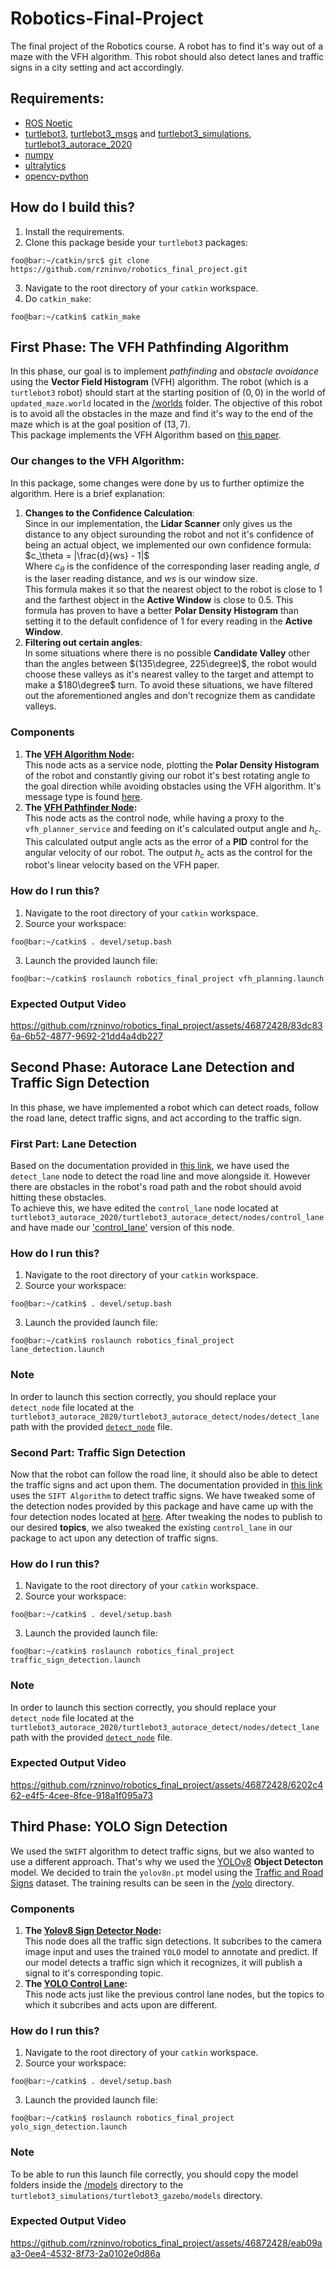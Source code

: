 # Robotics-Final-Project
The final project of the Robotics course. A robot has to find it's way out of a maze with the VFH algorithm. This robot should also detect lanes and traffic signs in a city setting and act accordingly.

## Requirements:
- [ROS Noetic](http://wiki.ros.org/noetic)
- [turtlebot3](https://github.com/ROBOTIS-GIT/turtlebot3), [turtlebot3_msgs](https://github.com/ROBOTIS-GIT/turtlebot3_msgs) and [turtlebot3_simulations](https://github.com/ROBOTIS-GIT/turtlebot3_simulations), [turtlebot3_autorace_2020](https://github.com/ROBOTIS-GIT/turtlebot3_autorace_2020.git)
- [numpy](https://numpy.org/)
- [ultralytics](https://docs.ultralytics.com/)
- [opencv-python](https://pypi.org/project/opencv-python/)

## How do I build this?
1. Install the requirements.
2. Clone this package beside your `turtlebot3` packages:   
```console
foo@bar:~/catkin/src$ git clone https://github.com/rzninvo/robotics_final_project.git
```
3. Navigate to the root directory of your `catkin` workspace.
4. Do `catkin_make`:   
```console
foo@bar:~/catkin$ catkin_make
```

## First Phase: The VFH Pathfinding Algorithm
In this phase, our goal is to implement *pathfinding* and *obstacle avoidance* using the **Vector Field Histogram** (VFH) algorithm. The robot (which is a `turtlebot3` robot) should start at the starting position of $(0, 0)$ in the world of `updated_maze.world` located in the [/worlds](https://github.com/rzninvo/robotics_final_project/tree/main/worlds) folder. The objective of this robot is to avoid all the obstacles in the maze and find it's way to the end of the maze which is at the goal position of $(13, 7)$.   
This package implements the VFH Algorithm based on [this paper](http://www-personal.umich.edu/~ykoren/uploads/The_Vector_Field_HistogramuFast_Obstacle_Avoidance.pdf).

### Our changes to the VFH Algorithm:
In this package, some changes were done by us to further optimize the algorithm. Here is a brief explanation:
1. **Changes to the Confidence Calculation**:   
Since in our implementation, the **Lidar Scanner** only gives us the distance to any object surounding the robot and not it's confidence of being an actual object, we implemented our own confidence formula:   
$c_\theta = |\frac{d}{ws} - 1|$   
Where $c_\theta$ is the confidence of the corresponding laser reading angle, $d$ is the laser reading distance, and $ws$ is our window size.   
This formula makes it so that the nearest object to the robot is close to $1$ and the farthest object in the **Active Window** is close to $0.5$. This formula has proven to have a better **Polar Density Histogram** than setting it to the default confidence of $1$ for every reading in the **Active Window**.
3. **Filtering out certain angles**:   
In some situations where there is no possible **Candidate Valley** other than the angles between $(135\degree, 225\degree)$, the robot would choose these valleys as it's nearest valley to the target and attempt to make a $180\degree$ turn. To avoid these situations, we have filtered out the aforementioned angles and don't recognize them as candidate valleys.

### Components
1. **The [VFH Algorithm Node](https://github.com/rzninvo/robotics_final_project/blob/main/src/vfh_algorithm_node.py):**   
This node acts as a service node, plotting the **Polar Density Histogram** of the robot and constantly giving our robot it's best rotating angle to the goal direction while avoiding obstacles using the VFH algorithm. It's message type is found [here](https://github.com/rzninvo/robotics_final_project/blob/main/srv/vfh_planner.srv).   
2. **The [VFH Pathfinder Node](https://github.com/rzninvo/robotics_final_project/blob/main/src/vfh_pathfinder_node.py):**   
This node acts as the control node, while having a proxy to the `vfh_planner_service` and feeding on it's calculated output angle and $h_c$. This calculated output angle acts as the error of a **PID** control for the angular velocity of our robot. The output $h_c$ acts as the control for the robot's linear velocity based on the VFH paper.

### How do I run this?
1. Navigate to the root directory of your `catkin` workspace.
2. Source your workspace:   
```console
foo@bar:~/catkin$ . devel/setup.bash
```
3. Launch the provided launch file:   
```console
foo@bar:~/catkin$ roslaunch robotics_final_project vfh_planning.launch
```
### Expected Output Video
https://github.com/rzninvo/robotics_final_project/assets/46872428/83dc836a-6b52-4877-9692-21dd4a4db227

## Second Phase: Autorace Lane Detection and Traffic Sign Detection
In this phase, we have implemented a robot which can detect roads, follow the road lane, detect traffic signs, and act according to the traffic sign.

### First Part: Lane Detection
Based on the documentation provided in [this link](https://emanual.robotis.com/docs/en/platform/turtlebot3/autonomous_driving/#lane-detection), we have used the `detect_lane` node to detect the road line and move alongside it. However there are obstacles in the robot's road path and the robot should avoid hitting these obstacles.   
To achieve this, we have edited the `control_lane` node located at `turtlebot3_autorace_2020/turtlebot3_autorace_detect/nodes/control_lane` and have made our ['control_lane'](https://github.com/rzninvo/robotics_final_project/blob/main/src/control_lane) version of this node. 

### How do I run this?
1. Navigate to the root directory of your `catkin` workspace.
2. Source your workspace:   
```console
foo@bar:~/catkin$ . devel/setup.bash
```
3. Launch the provided launch file:   
```console
foo@bar:~/catkin$ roslaunch robotics_final_project lane_detection.launch
```

### **Note**
In order to launch this section correctly, you should replace your `detect_node` file located at the `turtlebot3_autorace_2020/turtlebot3_autorace_detect/nodes/detect_lane` path with the provided [`detect_node`](https://github.com/rzninvo/robotics_final_project/blob/main/src/detect_lane) file.   

### Second Part: Traffic Sign Detection
Now that the robot can follow the road line, it should also be able to detect the traffic signs and act upon them. The documentation provided in [this link](https://emanual.robotis.com/docs/en/platform/turtlebot3/autonomous_driving/) uses the `SIFT Algorithm` to detect traffic signs. We have tweaked some of the detection nodes provided by this package and have came up with the four detection nodes located at [here](https://github.com/rzninvo/robotics_final_project/tree/main/src/sign_detection_nodes).
After tweaking the nodes to publish to our desired **topics**, we also tweaked the existing `control_lane` in our package to act upon any detection of traffic signs. 

### How do I run this?
1. Navigate to the root directory of your `catkin` workspace.
2. Source your workspace:   
```console
foo@bar:~/catkin$ . devel/setup.bash
```

3. Launch the provided launch file:   
```console
foo@bar:~/catkin$ roslaunch robotics_final_project traffic_sign_detection.launch
```

### **Note**
In order to launch this section correctly, you should replace your `detect_node` file located at the `turtlebot3_autorace_2020/turtlebot3_autorace_detect/nodes/detect_lane` path with the provided [`detect_node`](https://github.com/rzninvo/robotics_final_project/blob/main/src/detect_lane) file.   

### Expected Output Video
https://github.com/rzninvo/robotics_final_project/assets/46872428/6202c462-e4f5-4cee-8fce-918a1f095a73

## Third Phase: YOLO Sign Detection
We used the `SWIFT` algorithm to detect traffic signs, but we also wanted to use a different approach. That's why we used the [YOLOv8](https://docs.ultralytics.com/) **Object Detecton** model. We decided to train the `yolov8n.pt` model using the [Traffic and Road Signs](https://universe.roboflow.com/usmanchaudhry622-gmail-com/traffic-and-road-signs/dataset/1) dataset. The training results can be seen in the [/yolo](https://github.com/rzninvo/robotics_final_project/tree/main/yolo) directory. 

### Components
1. **The [Yolov8 Sign Detector Node](https://github.com/rzninvo/robotics_final_project/blob/main/src/yolov8_sign_detector.py):**   
This node does all the traffic sign detections. It subcribes to the camera image input and uses the trained `YOLO` model to annotate and predict. If our model detects a traffic sign which it recognizes, it will publish a signal to it's corresponding topic.   
2. **The [YOLO Control Lane](https://github.com/rzninvo/robotics_final_project/blob/main/src/yolo_control_lane):**   
This node acts just like the previous control lane nodes, but the topics to which it subcribes and acts upon are different.


### How do I run this?
1. Navigate to the root directory of your `catkin` workspace.
2. Source your workspace:   
```console
foo@bar:~/catkin$ . devel/setup.bash
```

3. Launch the provided launch file:   
```console
foo@bar:~/catkin$ roslaunch robotics_final_project yolo_sign_detection.launch
```

### **Note**
To be able to run this launch file correctly, you should copy the model folders inside the [/models](https://github.com/rzninvo/robotics_final_project/tree/main/models) directory to the `turtlebot3_simulations/turtlebot3_gazebo/models` directory.   

### Expected Output Video
https://github.com/rzninvo/robotics_final_project/assets/46872428/eab09aa3-0ee4-4532-8f73-2a0102e0d86a

